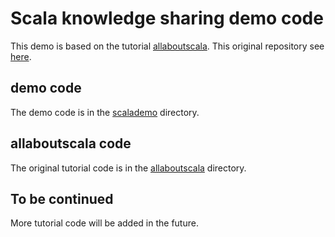# Scala knowledge sharing demo code

This demo is based on the tutorial [allaboutscala](www.allaboutscala.com). This original repository see [here](https://github.com/nadimbahadoor/allaboutscala).

## demo code
The demo code is in the [scalademo](https://github.com/ashlee3209/allaboutscala/tree/master/source-code/allaboutscala/src/main/scala/scalademo) directory.

## allaboutscala code
The original tutorial code is in the [allaboutscala](https://github.com/ashlee3209/allaboutscala/tree/master/source-code/allaboutscala/src/main/scala/com/allaboutscala/chapter) directory.

## To be continued
More tutorial code will be added in the future.
